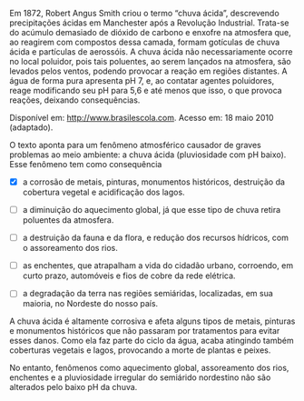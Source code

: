 

Em 1872, Robert Angus Smith criou o termo “chuva ácida”, descrevendo precipitações ácidas em Manchester após a Revolução Industrial. Trata-se do acúmulo demasiado de dióxido de carbono e enxofre na atmosfera que, ao reagirem com compostos dessa camada, formam gotículas de chuva ácida e partículas de aerossóis. A chuva ácida não necessariamente ocorre no local poluidor, pois tais poluentes, ao serem lançados na atmosfera, são levados pelos ventos, podendo provocar a reação em regiões distantes. A água de forma pura apresenta pH 7, e, ao contatar agentes poluidores, reage modificando seu pH para 5,6 e até menos que isso, o que provoca reações, deixando consequências.

Disponível em: http://www.brasilescola.com. Acesso em: 18 maio 2010 (adaptado).

O texto aponta para um fenômeno atmosférico causador de graves problemas ao meio ambiente: a chuva ácida (pluviosidade com pH baixo). Esse fenômeno tem como consequência



- [x] a corrosão de metais, pinturas, monumentos históricos, destruição da cobertura vegetal e acidificação dos lagos.
- [ ] a diminuição do aquecimento global, já que esse tipo de chuva retira poluentes da atmosfera.
- [ ] a destruição da fauna e da flora, e redução dos recursos hídricos, com o assoreamento dos rios.
- [ ] as enchentes, que atrapalham a vida do cidadão urbano, corroendo, em curto prazo, automóveis e fios de cobre da rede elétrica.
- [ ] a degradação da terra nas regiões semiáridas, localizadas, em sua maioria, no Nordeste do nosso país.


A chuva ácida é altamente corrosiva e afeta alguns tipos de metais, pinturas e monumentos históricos que não passaram por tratamentos para evitar esses danos. Como ela faz parte do ciclo da água, acaba atingindo também coberturas vegetais e lagos, provocando a morte de plantas e peixes.

No entanto, fenômenos como aquecimento global, assoreamento dos rios, enchentes e a pluviosidade irregular do semiárido nordestino não são alterados pelo baixo pH da chuva.

        